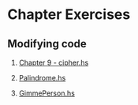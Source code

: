 # Chapter Exercises

## Modifying code

1. [Chapter 9 - cipher.hs](../chapter09/src/cipher.hs)

2. [Palindrome.hs](./hello/src/Palindrome.hs)

3. [GimmePerson.hs](./hello/src/GimmePerson.hs)
